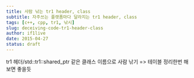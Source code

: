 ```yaml
---
title: 사람 낚는 tr1 header, class
subtitle: 자주쓰는 플랫폼마다 달라지는 tr1 header, class
tags: [c++, cpp, tr1, 낚시]
slug: deceiving-code-tr1-header-class
author: if1live
date: 2015-04-27
status: draft
---
```


tr1 헤더/std::tr1::shared_ptr 같은 클래스 이름으로 사람 낚기 => 테이블 정리한번 해보면 좋을듯
